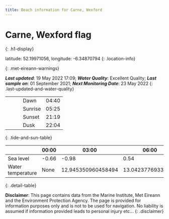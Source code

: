 ```yaml
---
title: Beach information for Carne, Wexford
---
```

# Carne, Wexford <span class="material-icons blue-flag" alt="This a Blue Flag beach">flag</span>
{: .h1-display}

latitude: 52.19971056, longitude: -6.34870794
{: .location-info}


{: .met-eireann-warnings}

___Last updated___: 19 May 2022 17:09; ___Water Quality___: Excellent Quality;
___Last sample on___: 01 September 2021; ___Next Monitoring Date___: 23 May 2022
{: .last-updated-and-water-quality}

|   |   |   |   |   |
|---|---|---|---|---|
|   |   |   | Dawn  | 04:40 |
|   |   |   | Sunrise  | 05:25 |
|   |   |   | Sunset  | 21:19 |
|   |   |   | Dusk  | 22:04 |
{: .tide-and-sun-table}

<div></div>

| | 00:00 | 03:00 | 06:00 | 09:00 | 12:00 | 15:00 | 18:00 | 21:00 |
|---|---|---|---|---|---|---|---|---|
| Sea level | -0.66 | -0.98 | 0.54 | 0.72| -0.6 | -1.06 | 0.47 | 0.96 |
| Water temperature | None | 12.945350960458494 | 13.04237769336995 | 12.12973631170283 | 12.330028004463031 | 13.146066418789166 | 13.369942103807036 | 12.332015329137525 |
{: .detail-table}

__Disclaimer__: This page contains data from the Marine Institute,
Met Eireann and the Environment Protection Agency. The page is provided for
information purposes only and is not to be used for navigation. No liability
is assumed if information provided leads to personal injury etc...
{: .disclaimer}